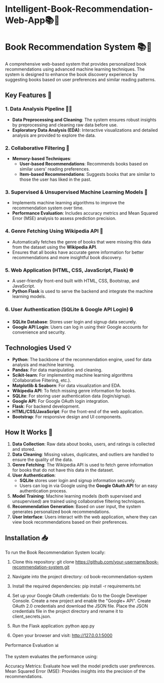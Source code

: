 # Intelligent-Book-Recommendation-Web-App📚🔮
# Book Recommendation System 📚🔮

A comprehensive web-based system that provides personalized book recommendations using advanced machine learning techniques. The system is designed to enhance the book discovery experience by suggesting books based on user preferences and similar reading patterns.

## Key Features 🚀

### 1. **Data Analysis Pipeline 🧺🔧**
- **Data Preprocessing and Cleaning**: The system ensures robust insights by preprocessing and cleaning raw data before use.
- **Exploratory Data Analysis (EDA)**: Interactive visualizations and detailed analysis are provided to explore the data.

### 2. **Collaborative Filtering 🔄**
- **Memory-based Techniques**:
  - **User-based Recommendations**: Recommends books based on similar users' reading preferences.
  - **Item-based Recommendations**: Suggests books that are similar to those the user has liked in the past.

### 3. **Supervised & Unsupervised Machine Learning Models 🤖**
- Implements machine learning algorithms to improve the recommendation system over time.
- **Performance Evaluation**: Includes accuracy metrics and Mean Squared Error (MSE) analysis to assess prediction precision.

### 4. **Genre Fetching Using Wikipedia API 🎨**
- Automatically fetches the genre of books that were missing this data from the dataset using the **Wikipedia API**. 
- Ensures that all books have accurate genre information for better recommendations and more insightful book discovery.

### 5. **Web Application (HTML, CSS, JavaScript, Flask) 🌐**
- A user-friendly front-end built with HTML, CSS, Bootstrap, and JavaScript.
- **Python Flask** is used to serve the backend and integrate the machine learning models.

### 6. **User Authentication (SQLite & Google API Login) 🔒**
- **SQLite Database**: Stores user login and signup data securely.
- **Google API Login**: Users can log in using their Google accounts for convenience and security.

## Technologies Used 💡

- **Python**: The backbone of the recommendation engine, used for data analysis and machine learning.
- **Pandas**: For data manipulation and cleaning.
- **Scikit-learn**: For implementing machine learning algorithms (Collaborative Filtering, etc.).
- **Matplotlib & Seaborn**: For data visualization and EDA.
- **Wikipedia API**: To fetch missing genre information for books.
- **SQLite**: For storing user authentication data (login/signup).
- **Google API**: For Google OAuth login integration.
- **Flask**: For backend development.
- **HTML/CSS/JavaScript**: For the front-end of the web application.
- **Bootstrap**: For responsive design and UI components.

## How It Works 🔧

1. **Data Collection**: Raw data about books, users, and ratings is collected and stored.
2. **Data Cleaning**: Missing values, duplicates, and outliers are handled to ensure the quality of the data.
3. **Genre Fetching**: The Wikipedia API is used to fetch genre information for books that do not have this data in the dataset.
4. **User Authentication**: 
   - **SQLite** stores user login and signup information securely.
   - Users can log in via Google using the **Google OAuth API** for an easy authentication process.
5. **Model Training**: Machine learning models (both supervised and unsupervised) are trained using collaborative filtering techniques.
6. **Recommendation Generation**: Based on user input, the system generates personalized book recommendations.
7. **User Interface**: Users interact with the web application, where they can view book recommendations based on their preferences.

## Installation 📥

To run the Book Recommendation System locally:

1. Clone this repository:
  git clone https://github.com/your-username/book-recommendation-system.git

2. Navigate into the project directory:
  cd book-recommendation-system

3. Install the required dependencies:
  pip install -r requirements.txt

4. Set up your Google OAuth credentials:
  Go to the Google Developer Console.
  Create a new project and enable the "Google+ API".
  Create OAuth 2.0 credentials and download the JSON file.
  Place the JSON credentials file in the project directory and rename it to client_secrets.json.

5. Run the Flask application:
  python app.py

6. Open your browser and visit:
  http://127.0.0.1:5000

Performance Evaluation 📊

The system evaluates the performance using:

Accuracy Metrics: Evaluate how well the model predicts user preferences.
Mean Squared Error (MSE): Provides insights into the precision of the recommendations.

